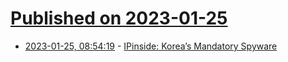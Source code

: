 # [Published on 2023-01-25](index.md)

* [2023-01-25, 08:54:19](https://news.ycombinator.com/item?id=34516013) - [IPinside: Korea’s Mandatory Spyware](https://palant.info/2023/01/25/ipinside-koreas-mandatory-spyware/)
